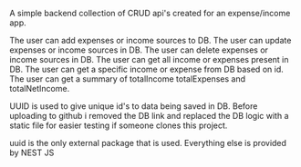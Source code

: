 A simple backend collection of CRUD api's created for an expense/income app.

The user can add expenses or income sources to DB.
The user can update expenses or income sources in DB.
The user can delete expenses or income sources in DB.
The user can get all income or expenses present in DB.
The user can get a specific income or expense from DB based on id.
The user can get a summary of totalIncome totalExpenses and totalNetIncome.

UUID is used to give unique id's to data being saved in DB.
Before uploading to github i removed the DB link and replaced the DB logic with a static file for easier testing if someone clones this project.

uuid is the only external package that is used.
Everything else is provided by NEST JS
